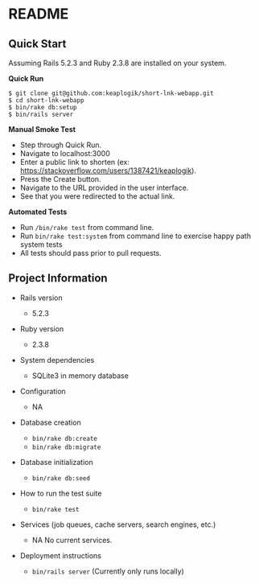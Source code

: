 # README

## Quick Start
Assuming Rails 5.2.3 and Ruby 2.3.8 are installed on your system.

**Quick Run**
```
$ git clone git@github.com:keaplogik/short-lnk-webapp.git
$ cd short-lnk-webapp
$ bin/rake db:setup
$ bin/rails server
```

**Manual Smoke Test**
- Step through Quick Run.
- Navigate to localhost:3000
- Enter a public link to shorten (ex: https://stackoverflow.com/users/1387421/keaplogik).
- Press the Create button.
- Navigate to the URL provided in the user interface.
- See that you were redirected to the actual link.

**Automated Tests**
- Run `/bin/rake test` from command line.
- Run `bin/rake test:system` from command line to exercise happy path system tests
- All tests should pass prior to pull requests.

## Project Information
* Rails version
    - 5.2.3

* Ruby version
    - 2.3.8

* System dependencies
    - SQLite3 in memory database

* Configuration
    - NA

* Database creation
    - `bin/rake db:create`
    - `bin/rake db:migrate`

* Database initialization
    - `bin/rake db:seed`

* How to run the test suite
    - `bin/rake test`

* Services (job queues, cache servers, search engines, etc.)
    - NA No current services. 

* Deployment instructions
    - `bin/rails server` (Currently only runs locally)
